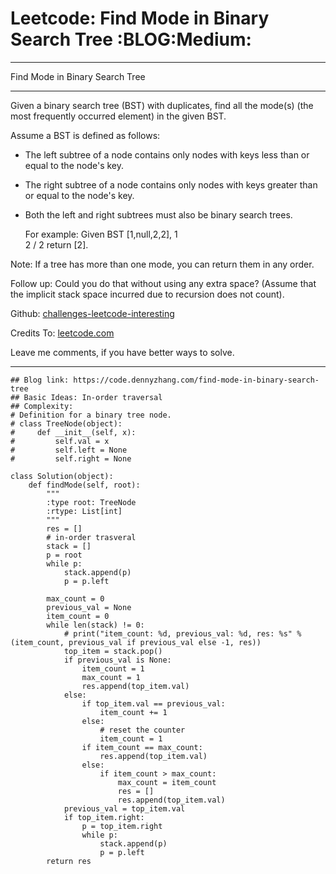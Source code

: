 # Leetcode: Find Mode in Binary Search Tree     :BLOG:Medium:


---

Find Mode in Binary Search Tree  

---

Given a binary search tree (BST) with duplicates, find all the mode(s) (the most frequently occurred element) in the given BST.  

Assume a BST is defined as follows:  
-   The left subtree of a node contains only nodes with keys less than or equal to the node's key.
-   The right subtree of a node contains only nodes with keys greater than or equal to the node's key.
-   Both the left and right subtrees must also be binary search trees.

    For example:
    Given BST [1,null,2,2],
       1
        \
         2
        /
       2
    return [2].

Note: If a tree has more than one mode, you can return them in any order.  

Follow up: Could you do that without using any extra space? (Assume that the implicit stack space incurred due to recursion does not count).  

Github: [challenges-leetcode-interesting](https://github.com/DennyZhang/challenges-leetcode-interesting/tree/master/find-mode-in-binary-search-tree)  

Credits To: [leetcode.com](https://leetcode.com/problems/find-mode-in-binary-search-tree/description/)  

Leave me comments, if you have better ways to solve.  

---

    ## Blog link: https://code.dennyzhang.com/find-mode-in-binary-search-tree
    ## Basic Ideas: In-order traversal
    ## Complexity:
    # Definition for a binary tree node.
    # class TreeNode(object):
    #     def __init__(self, x):
    #         self.val = x
    #         self.left = None
    #         self.right = None
    
    class Solution(object):
        def findMode(self, root):
            """
            :type root: TreeNode
            :rtype: List[int]
            """
            res = []
            # in-order trasveral
            stack = []
            p = root
            while p:
                stack.append(p)
                p = p.left
    
            max_count = 0
            previous_val = None
            item_count = 0
            while len(stack) != 0:
                # print("item_count: %d, previous_val: %d, res: %s" % (item_count, previous_val if previous_val else -1, res))
                top_item = stack.pop()
                if previous_val is None:
                    item_count = 1
                    max_count = 1
                    res.append(top_item.val)
                else:
                    if top_item.val == previous_val:
                        item_count += 1
                    else:
                        # reset the counter
                        item_count = 1
                    if item_count == max_count:
                        res.append(top_item.val)
                    else:
                        if item_count > max_count:
                            max_count = item_count
                            res = []
                            res.append(top_item.val)
                previous_val = top_item.val
                if top_item.right:
                    p = top_item.right
                    while p:
                        stack.append(p)
                        p = p.left
            return res